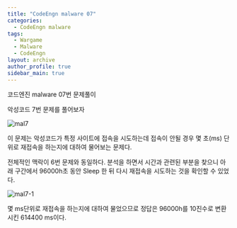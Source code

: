 ```yaml
---
title: "CodeEngn malware 07"
categories:
  - CodeEngn malware
tags:
  - Wargame
  - Malware
  - CodeEngn
layout: archive
author_profile: true
sidebar_main: true
---
```


코드엔진 malware 07번 문제풀이

악성코드 7번 문제를 풀어보자

![mal7](https://user-images.githubusercontent.com/91646923/135487646-64a22b08-d3b1-4276-b496-796f5d559753.png)

이 문제는 악성코드가 특정 사이트에 접속을 시도하는데 접속이 안될 경우 몇 초(ms) 단위로 재접속을 하는지에 대하여 물어보는 문제다.

전체적인 맥락이 6번 문제와 동일하다. 분석을 하면서 시간과 관련된 부분을 찾으니 아래 구간에서 96000h초 동안 Sleep 한 뒤 다시 재접속을 시도하는 것을 확인할 수 있었다.

![mal7-1](https://user-images.githubusercontent.com/91646923/135487690-8dc6b98b-c90d-4a84-9a71-71bf720b4c67.jpg)

몇 ms단위로 재접속을 하는지에 대하여 물었으므로 정답은 96000h를 10진수로 변환시킨 614400 ms이다.
